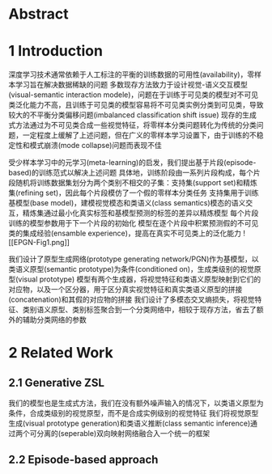 # Abstract
# 1 Introduction
深度学习技术通常依赖于人工标注的平衡的训练数据的可用性(availability)，零样本学习旨在解决数据稀缺的问题
多数现存方法致力于设计视觉-语义交互模型(visual-semantic interaction modele)，问题在于训练于可见类的模型对不可见类泛化能力不高，且训练于可见类的模型容易将不可见类实例分类到可见类，导致较大的不平衡分类偏移问题(imbalanced classification shift issue)
现存的生成式方法通过为不可见类合成一些视觉特征，将零样本分类问题转化为传统的分类问题，一定程度上缓解了上述问题，但在广义的零样本学习设置下，由于训练的不稳定性和模式崩溃(mode collapse)问题而表现不佳

受少样本学习中的元学习(meta-learning)的启发，我们提出基于片段(episode-based)的训练范式以解决上述问题
具体地，训练阶段由一系列片段构成，每个片段随机将训练数据集划分为两个类别不相交的子集：支持集(support set)和精炼集(refining set)，因此每个片段模仿了一个假的零样本分类任务
支持集用于训练基模型(base model)，建模视觉模态和类语义(class semantics)模态的语义交互，精炼集通过最小化真实标签和基模型预测的标签的差异以精炼模型
每个片段训练的模型参数用于下一个片段的初始化
模型在逐个片段中积累预测假的不可见类的集成经验(ensamble experience)，提高在真实不可见类上的泛化能力
![[EPGN-Fig1.png]]

我们设计了原型生成网络(prototype generating network/PGN)作为基模型，以类语义原型(semantic prototype)为条件(conditioned on)，生成类级别的视觉原型(visual prototype)
模型有两个生成器，将视觉特征和类语义原型映射到它们的对应物，以及一个区分器，用于区分真实视觉特征和真实类语义原型的拼接(concatenation)和其假的对应物的拼接
我们设计了多模态交叉熵损失，将视觉特征、类别语义原型、类别标签聚合到一个分类网络中，相较于现存方法，省去了额外的辅助分类网络的参数
# 2 Related Work
## 2.1 Generative ZSL
我们的模型也是生成式方法，我们在没有额外噪声输入的情况下，以类语义原型为条件，合成类级别的视觉原型，而不是合成实例级别的视觉特征
我们将视觉原型生成(visual prototype generation)和类语义推断(class semantic inference)通过两个可分离的(seperable)双向映射网络融合入一个统一的框架
## 2.2 Episode-based approach
